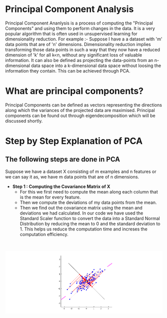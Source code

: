 # Principal Component Analysis
Principal Component Ananlysis is a process of computing the "Principal Components" and using them to perform changes in the data. It is a very popular algorithm that is often used in unsupervised learning for dimensionality reduction.
For example :- Suppose I have a a dataset with 'm' data points that are of 'n' dimensions. Dimensionality reduction implies transforming those data points in such a way that they now have a reduced dimension of 'k' for all k<n, without any significant loss of valuable information. 
It can also be defined as projecting the data-points from an n-dimensional data space into a k-dimensional data space without loosing the information they contain.
This can be achieved through PCA.

# What are principal components?
Principal Components can be defined as vectors representing the directions along which the variances of the projected data are maximised. Principal components can be found out through eigendecomposition which will be discussed shortly.

# Step by Step Explanation of PCA
## The following steps are done in PCA
Suppose we have a dataset X consisting of m examples and n features or we can say it as, we have m data points that are of n dimensions.
* **Step 1 : Computing the Covariance Matrix of X**
    * For this we first need to compute the mean along each column that is the mean for every feature.
    * Then we compute the deviations of my data points from the mean.
    * Then we find out the covariance matrix using the mean and deviations we had calculated.
      In our code we have used the Standard Scaler function to convert the data into a Standard Normal Distribution by reducing the mean to 0 and the standard deviation to 1.           This helps us reduce the computation time and increses the computation efficiency.
<br>

![](images/pca_demo.gif)
   
